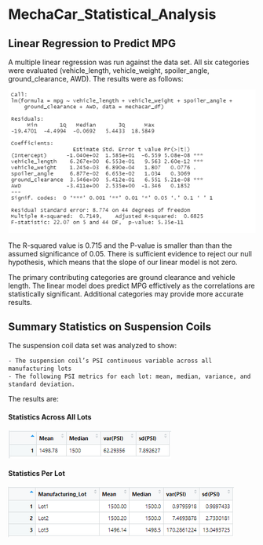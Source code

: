 # MechaCar_Statistical_Analysis
 
## Linear Regression to Predict MPG

A multiple linear regression was run against the data set. All six categories were evaluated (vehicle_length, vehicle_weight, spoiler_angle, ground_clearance, AWD). The results were as follows:

![Linear Regression MPG](/images/lin_regress_mpg.PNG)

The R-squared value is 0.715 and the P-value is smaller than than the assumed significance of 0.05. There is sufficient evidence to reject our null hypothesis, which means that the slope of our linear model is not zero.

The primary contributing categories are ground clearance and vehicle length. The linear model does predict MPG effictively as the correlations are statistically significant. Additional categories may provide more accurate results.

## Summary Statistics on Suspension Coils

The suspension coil data set was analyzed to show:

    - The suspension coil’s PSI continuous variable across all manufacturing lots
    - The following PSI metrics for each lot: mean, median, variance, and standard deviation.

The results are:

#### Statistics Across All Lots
![Stats Across Lots](/images/stats_across_lots.PNG)

#### Statistics Per Lot
![Stats Across Lots](/images/stats_per_lot.PNG)